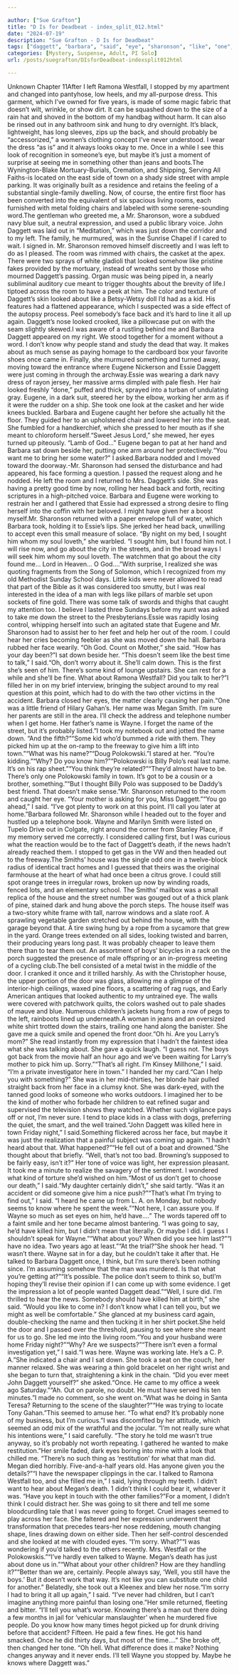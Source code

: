 ```yaml
---

author: ["Sue Grafton"]
title: "D Is for Deadbeat - index_split_012.html"
date: "2024-07-19"
description: "Sue Grafton - D Is for Deadbeat"
tags: ["daggett", "barbara", "said", "eye", "sharonson", "like", "one", "name", "wayne", "back", "never", "side", "room", "looked", "face", "know", "eugene", "took", "left", "probably", "look", "street", "sure", "think", "house"]
categories: [Mystery, Suspense, Adult, PI Solo]
url: /posts/suegrafton/DIsforDeadbeat-indexsplit012html

---
```



Unknown
Chapter 11After I left Ramona Westfall, I stopped by my apartment and changed into pantyhose, low heels, and my all-purpose dress. This garment, which I’ve owned for five years, is made of some magic fabric that doesn’t wilt, wrinkle, or show dirt. It can be squashed down to the size of a rain hat and shoved in the bottom of my handbag without harm. It can also be rinsed out in any bathroom sink and hung to dry overnight. It’s black, lightweight, has long sleeves, zips up the back, and should probably be “accessorized,” a women’s clothing concept I’ve never understood. I wear the dress “as is” and it always looks okay to me. Once in a while I see this look of recognition in someone’s eye, but maybe it’s just a moment of surprise at seeing me in something other than jeans and boots.The Wynington-Blake Mortuary-Burials, Cremation, and Shipping, Serving All Faiths-is located on the east side of town on a shady side street with ample parking. It was originally built as a residence and retains the feeling of a substantial single-family dwelling. Now, of course, the entire first floor has been converted into the equivalent of six spacious living rooms, each furnished with metal folding chairs and labeled with some serene-sounding word.The gentleman who greeted me, a Mr. Sharonson, wore a subdued navy blue suit, a neutral expression, and used a public library voice. John Daggett was laid out in “Meditation,” which was just down the corridor and to my left. The family, he murmured, was in the Sunrise Chapel if I cared to wait. I signed in. Mr. Sharonson removed himself discreetly and I was left to do as I pleased. The room was rimmed with chairs, the casket at the apex. There were two sprays of white gladioli that looked somehow like pristine fakes provided by the mortuary, instead of wreaths sent by those who mourned Daggett’s passing. Organ music was being piped in, a nearly subliminal auditory cue meant to trigger thoughts about the brevity of life.I tiptoed across the room to have a peek at him. The color and texture of Daggett’s skin looked about like a Betsy-Wetsy doll I’d had as a kid. His features had a flattened appearance, which I suspected was a side effect of the autopsy process. Peel somebody’s face back and it’s hard to line it all up again. Daggett’s nose looked crooked, like a pillowcase put on with the seam slightly skewed.I was aware of a rustling behind me and Barbara Daggett appeared on my right. We stood together for a moment without a word. I don’t know why people stand and study the dead that way. It makes about as much sense as paying homage to the cardboard box your favorite shoes once came in. Finally, she murmured something and turned away, moving toward the entrance where Eugene Nickerson and Essie Daggett were just coming in through the archway.Essie was wearing a dark navy dress of rayon jersey, her massive arms dimpled with pale flesh. Her hair looked freshly “done,” puffed and thick, sprayed into a turban of undulating gray. Eugene, in a dark suit, steered her by the elbow, working her arm as if it were the rudder on a ship. She took one look at the casket and her wide knees buckled. Barbara and Eugene caught her before she actually hit the floor. They guided her to an upholstered chair and lowered her into the seat. She fumbled for a handkerchief, which she pressed to her mouth as if she meant to chloroform herself.“Sweet Jesus Lord,” she mewed, her eyes turned up piteously. “Lamb of God...” Eugene began to pat at her hand and Barbara sat down beside her, putting one arm around her protectively.“You want me to bring her some water?” I asked.Barbara nodded and I moved toward the doorway.-Mr. Sharonson had sensed the disturbance and had appeared, his face forming a question. I passed the request along and he nodded. He left the room and I returned to Mrs. Daggett’s side. She was having a pretty good time by now, rolling her head back and forth, reciting scriptures in a high-pitched voice. Barbara and Eugene were working to restrain her and I gathered that Essie had expressed a strong desire to fling herself into the coffin with her beloved. I might have given her a boost myself.Mr. Sharonson returned with a paper envelope full of water, which Barbara took, holding it to Essie’s lips. She jerked her head back, unwilling to accept even this small measure of solace. “By night on my bed, I sought him whom my soul loveth,” she warbled. “I sought him, but I found him not. I will rise now, and go about the city in the streets, and in the broad ways I will seek him whom my soul loveth. The watchmen that go about the city found me... Lord in Heaven... O God....”With surprise, I realized she was quoting fragments from the Song of Solomon, which I recognized from my old Methodist Sunday School days. Little kids were never allowed to read that part of the Bible as it was considered too smutty, but I was real interested in the idea of a man with legs like pillars of marble set upon sockets of fine gold. There was some talk of swords and thighs that caught my attention too. I believe I lasted three Sundays before my aunt was asked to take me down the street to the Presbyterians.Essie was rapidly losing control, whipping herself into such an agitated state that Eugene and Mr. Sharonson had to assist her to her feet and help her out of the room. I could hear her cries becoming feebler as she was moved down the hall. Barbara rubbed her face wearily. “Oh God. Count on Mother,” she said. “How has your day been?”I sat down beside her. “This doesn’t seem like the best time to talk,” I said.“Oh, don’t worry about it. She’ll calm down. This is the first she’s seen of him. There’s some kind of lounge upstairs. She can rest for a while and she’ll be fine. What about Ramona Westfall? Did you talk to her?”I filled her in on my brief interview, bringing the subject around to my real question at this point, which had to do with the two other victims in the accident. Barbara closed her eyes, the matter clearly causing her pain.“One was a little friend of Hilary Gahan’s. Her name was Megan Smith. I’m sure her parents are still in the area. I’ll check the address and telephone number when I get home. Her father’s name is Wayne. I forget the name of the street, but it’s probably listed.”I took my notebook out and jotted the name down. “And the fifth?”“Some kid who’d bummed a ride with them. They picked him up at the on-ramp to the freeway to give him a lift into town.”“What was his name?”“Doug Polokowski.”I stared at her. “You’re kidding.”“Why? Do you know him?”“Polokowski is Billy Polo’s real last name. It’s on his rap sheet.”“You think they’re related?”“They’d almost have to be. There’s only one Polokowski family in town. It’s got to be a cousin or a brother, something.”“But I thought Billy Polo was supposed to be Daddy’s best friend. That doesn’t make sense.”Mr. Sharonson returned to the room and caught her eye. “Your mother is asking for you, Miss Daggett.”“You go ahead,” I said. “I’ve got plenty to work on at this point. I’ll call you later at home.”Barbara followed Mr. Sharonson while I headed out to the foyer and hustled up a telephone book. Wayne and Marilyn Smith were listed on Tupelo Drive out in Colgate, right around the corner from Stanley Place, if my memory served me correctly. I considered calling first, but I was curious what the reaction would be to the fact of Daggett’s death, if the news hadn’t already reached them. I stopped to get gas in the VW and then headed out to the freeway.The Smiths’ house was the single odd one in a twelve-block radius of identical tract homes and I guessed that theirs was the original farmhouse at the heart of what had once been a citrus grove. I could still spot orange trees in irregular rows, broken up now by winding roads, fenced lots, and an elementary school. The Smiths’ mailbox was a small replica of the house and the street number was gouged out of a thick plank of pine, stained dark and hung above the porch steps. The house itself was a two-story white frame with tall, narrow windows and a slate roof. A sprawling vegetable garden stretched out behind the house, with the garage beyond that. A tire swing hung by a rope from a sycamore that grew in the yard. Orange trees extended on all sides, looking twisted and barren, their producing years long past. It was probably cheaper to leave them there than to tear them out. An assortment of boys’ bicycles in a rack on the porch suggested the presence of male offspring or an in-progress meeting of a cycling club.The bell consisted of a metal twist in the middle of the door. I cranked it once and it trilled harshly. As with the Christopher house, the upper portion of the door was glass, allowing me a glimpse of the interior-high ceilings, waxed pine floors, a scattering of rag rugs, and Early American antiques that looked authentic to my untrained eye. The walls were covered with patchwork quilts, the colors washed out to pale shades of mauve and blue. Numerous children’s jackets hung from a row of pegs to the left, rainboots lined up underneath.A woman in jeans and an oversized white shirt trotted down the stairs, trailing one hand along the banister. She gave me a quick smile and opened the front door.“Oh hi. Are you Larry’s mom?” She read instantly from my expression that I hadn’t the faintest idea what she was talking about. She gave a quick laugh. “I guess not. The boys got back from the movie half an hour ago and we’ve been waiting for Larry’s mother to pick him up. Sorry.”“That’s all right. I’m Kinsey Millhone,” I said. “I’m a private investigator here in town.” I handed her my card.“Can I help you with something?” She was in her mid-thirties, her blonde hair pulled straight back from her face in a clumsy knot. She was dark-eyed, with the tanned good looks of someone who works outdoors. I imagined her to be the kind of mother who forbade her children to eat refined sugar and supervised the television shows they watched. Whether such vigilance pays off or not, I’m never sure. I tend to place kids in a class with dogs, preferring the quiet, the smart, and the well trained.“John Daggett was killed here in town Friday night,” I said.Something flickered across her face, but maybe it was just the realization that a painful subject was coming up again. “I hadn’t heard about that. What happened?”“He fell out of a boat and drowned.”She thought about that briefly. “Well, that’s not too bad. Browning’s supposed to be fairly easy, isn’t it?” Her tone of voice was light, her expression pleasant. It took me a minute to realize the savagery of the sentiment. I wondered what kind of torture she’d wished on him.“Most of us don’t get to choose our death,” I said.“My daughter certainly didn’t,” she said tartly. “Was it an accident or did someone give him a nice push?”“That’s what I’m trying to find out,” I said. “I heard he came up from L. A. on Monday, but nobody seems to know where he spent the week.”“Not here, I can assure you. If Wayne so much as set eyes on him, he’d have....” The words tapered off to a faint smile and her tone became almost bantering. “I was going to say, he’d have killed him, but I didn’t mean that literally. Or maybe I did. I guess I shouldn’t speak for Wayne.”“What about you? When did you see him last?”“I have no idea. Two years ago at least.”“At the trial?”She shook her head. “I wasn’t there. Wayne sat in for a day, but he couldn’t take it after that. He talked to Barbara Daggett once, I think, but I’m sure there’s been nothing since. I’m assuming somehow that the man was murdered. Is that what you’re getting at?”“It’s possible. The police don’t seem to think so, butI’m hoping they’ll revise their opinion if I can come up with some evidence. I get the impression a lot of people wanted Daggett dead.”“Well, I sure did. I’m thrilled to hear the news. Somebody should have killed him at birth,” she said. “Would you like to come in? I don’t know what I can tell you, but we might as well be comfortable.” She glanced at my business card again, double-checking the name and then tucking it in her shirt pocket.She held the door and I passed over the threshold, pausing to see where she meant for us to go. She led me into the living room.“You and your husband were home Friday night?”“Why? Are we suspects?”“There isn’t even a formal investigation yet,” I said.“I was here. Wayne was working late. He’s a C. P. A.”She indicated a chair and I sat down. She took a seat on the couch, her manner relaxed. She was wearing a thin gold bracelet on her right wrist and she began to turn that, straightening a kink in the chain. “Did you ever meet John Daggett yourself?” she asked.“Once. He came to my office a week ago Saturday.”“Ah. Out on parole, no doubt. He must have served his ten minutes.”I made no comment, so she went on.“What was he doing in Santa Teresa? Returning to the scene of the slaughter?”“He was trying to locate Tony Gahan.”This seemed to amuse her. “To what end? It’s probably none of my business, but I’m curious.”I was discomfited by her attitude, which seemed an odd mix of the wrathful and the jocular. “I’m not really sure what his intentions were,” I said carefully. “The story he told me wasn’t true anyway, so it’s probably not worth repeating. I gathered he wanted to make restitution.”Her smile faded, dark eyes boring into mine with a look that chilled me. “There’s no such thing as ‘restitution’ for what that man did. Megan died horribly. Five-and-a-half years old. Has anyone given you the details?”“I have the newspaper clippings in the car. I talked to Ramona Westfall too, and she filled me in,” I said, lying through my teeth. I didn’t want to hear about Megan’s death. 1 didn’t think I could bear it, whatever it was. “Have you kept in touch with the other families?”For a moment, I didn’t think I could distract her. She was going to sit there and tell me some bloodcurdling tale that I was never going to forget. Cruel images seemed to play across her face. She faltered and her expression underwent that transformation that precedes tears-her nose reddening, mouth changing shape, lines drawing down on either side. Then her self-control descended and she looked at me with clouded eyes. “I’m sorry. What?”“I was wondering if you’d talked to the others recently. Mrs. Westfall or the Polokowskis.”“I’ve hardly even talked to Wayne. Megan’s death has just about done us in.”“What about your other children? How are they handling it?”“Better than we are, certainly. People always say, ‘Well, you still have the boys.’ But it doesn’t work that way. It’s not like you can substitute one child for another.” Belatedly, she took out a Kleenex and blew her nose.“I’m sorry I had to bring it all up again,” I said. “I’ve never had children, but I can’t imagine anything more painful than losing one.”Her smile returned, fleeting and bitter. “I’ll tell you what’s worse. Knowing there’s a man out there doing a few months in jail for ‘vehicular manslaughter’ when he murdered five people. Do you know how many times hegot picked up for drunk driving before that accident? Fifteen. He paid a few fines. He got his hand smacked. Once he did thirty days, but most of the time....” She broke off, then changed her tone. “Oh hell. What difference does it make? Nothing changes anyway and it never ends. I’ll tell Wayne you stopped by. Maybe he knows where Daggett was.”

